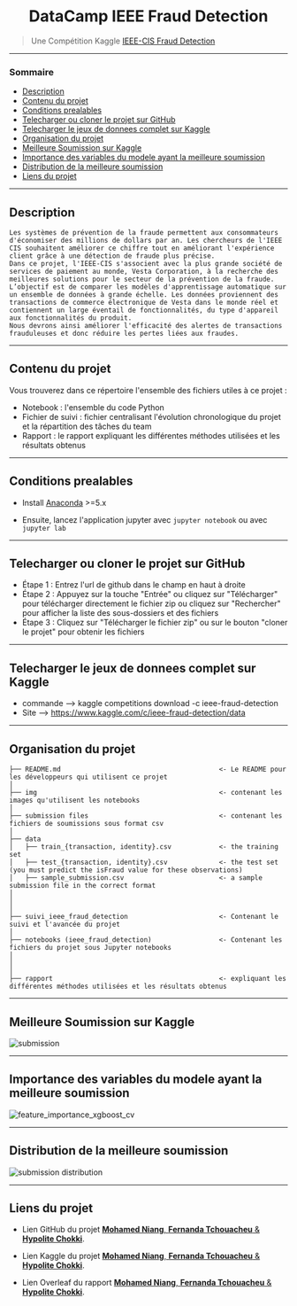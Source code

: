 <h1 align="center"> DataCamp IEEE Fraud Detection </h1>


> Une Compétition Kaggle [IEEE-CIS Fraud Detection](https://www.kaggle.com/c/ieee-fraud-detection/overview) 

---

### Sommaire

- [Description](#description)
- [Contenu du projet](#contenu-du-projet)
- [Conditions prealables](#conditions-prealables)
- [Telecharger ou cloner le projet sur GitHub](#telecharger-ou-cloner-le-projet-sur-gitHub)
- [Telecharger le jeux de donnees complet sur Kaggle](#telecharger-le-jeux-de-donnees-complet-sur-kaggle)
- [Organisation du projet](#organisation-du-projet)
- [Meilleure Soumission sur Kaggle](#meilleure-soumission-sur-kaggle)
- [Importance des variables du modele ayant la meilleure soumission](#importance-des-variables-du-modele-ayant-la-meilleure-soumission)
- [Distribution de la meilleure soumission](#distribution-de-la-meilleure-soumission)
- [Liens du projet](#liens-du-projet)

---

## Description

```
Les systèmes de prévention de la fraude permettent aux consommateurs d'économiser des millions de dollars par an. Les chercheurs de l'IEEE CIS souhaitent améliorer ce chiffre tout en améliorant l'expérience client grâce à une détection de fraude plus précise.
Dans ce projet, l'IEEE-CIS s'associent avec la plus grande société de services de paiement au monde, Vesta Corporation, à la recherche des meilleures solutions pour le secteur de la prévention de la fraude.
L’objectif est de comparer les modèles d'apprentissage automatique sur un ensemble de données à grande échelle. Les données proviennent des transactions de commerce électronique de Vesta dans le monde réel et contiennent un large éventail de fonctionnalités, du type d'appareil aux fonctionnalités du produit.
Nous devrons ainsi améliorer l'efficacité des alertes de transactions frauduleuses et donc réduire les pertes liées aux fraudes.
```

---

## Contenu du projet

Vous trouverez dans ce répertoire l'ensemble des fichiers utiles à ce projet :
  - Notebook : l'ensemble du code Python
  - Fichier de suivi : fichier centralisant l'évolution chronologique du projet et la répartition des tâches du team
  - Rapport : le rapport expliquant les différentes méthodes utilisées et les résultats obtenus

---

## Conditions prealables

- Install [Anaconda](https://www.anaconda.com/download/) >=5.x

- Ensuite, lancez l'application jupyter avec `jupyter notebook` ou avec `jupyter lab`

---

## Telecharger ou cloner le projet sur GitHub

- Étape 1 : Entrez l'url de github dans le champ en haut à droite
- Étape 2 : Appuyez sur la touche "Entrée" ou cliquez sur "Télécharger" pour télécharger directement le fichier zip ou cliquez sur "Rechercher" pour afficher la liste des sous-dossiers et des fichiers
- Étape 3 : Cliquez sur "Télécharger le fichier zip" ou sur le bouton "cloner le projet" pour obtenir les fichiers

---

## Telecharger le jeux de donnees complet sur Kaggle

- commande --> kaggle competitions download -c ieee-fraud-detection
- Site --> https://www.kaggle.com/c/ieee-fraud-detection/data

---

## Organisation du projet

    ├── README.md                                        <- Le README pour les développeurs qui utilisent ce projet
    │
    ├── img                                              <- contenant les images qu'utilisent les notebooks
    │
    ├── submission files                                 <- contenant les fichiers de soumissions sous format csv
    │
    ├── data
    │   ├── train_{transaction, identity}.csv            <- the training set
    │   ├── test_{transaction, identity}.csv             <- the test set (you must predict the isFraud value for these observations)
    │   ├── sample_submission.csv                        <- a sample submission file in the correct format
    │   
    │   
    │
    ├── suivi_ieee_fraud_detection                       <- Contenant le suivi et l'avancée du projet
    │
    ├── notebooks (ieee_fraud_detection)                 <- Contenant les fichiers du projet sous Jupyter notebooks
    │                         
    │                         
    │
    ├── rapport                                          <- expliquant les différentes méthodes utilisées et les résultats obtenus
    
 
 ---
 
## Meilleure Soumission sur Kaggle

![submission](https://user-images.githubusercontent.com/45575893/77119878-b293d600-6a37-11ea-9440-104fbef561f1.PNG)

---

## Importance des variables du modele ayant la meilleure soumission

![feature_importance_xgboost_cv](https://user-images.githubusercontent.com/45575893/77117101-9c831700-6a31-11ea-8879-782f5c7e5895.PNG)

---

## Distribution de la meilleure soumission

![submission distribution](https://user-images.githubusercontent.com/45575893/77117024-76f60d80-6a31-11ea-9277-7b42eb23f240.PNG)

---

## Liens du projet

* Lien GitHub du projet [**Mohamed Niang**, **Fernanda Tchouacheu** & **Hypolite Chokki**](https://github.com/DataCampM2DSSAF/suivi-du-data-camp-equipe-tchouacheu-niang-chokki). 

* Lien Kaggle du projet [**Mohamed Niang**, **Fernanda Tchouacheu** & **Hypolite Chokki**](https://www.kaggle.com/niangmohamed/notebooks). 

* Lien Overleaf du rapport [**Mohamed Niang**, **Fernanda Tchouacheu** & **Hypolite Chokki**](https://www.overleaf.com/read/dthpfnfkfkjf). 
